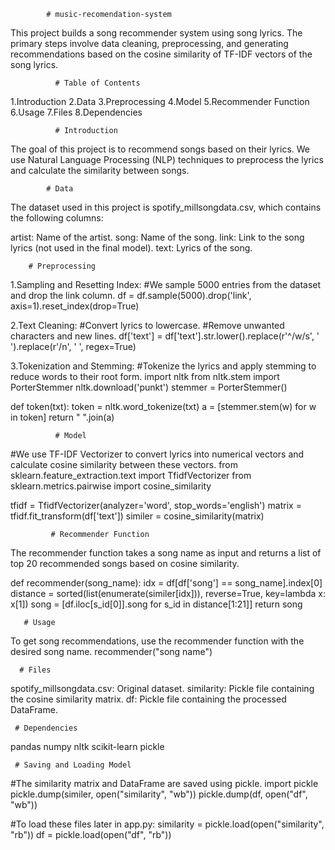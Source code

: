             # music-recomendation-system
This project builds a song recommender system using song lyrics. The primary steps involve data cleaning, preprocessing, and generating recommendations based on the cosine similarity of TF-IDF vectors of the song lyrics.

              # Table of Contents

1.Introduction
2.Data
3.Preprocessing
4.Model
5.Recommender Function
6.Usage
7.Files
8.Dependencies

              # Introduction

The goal of this project is to recommend songs based on their lyrics. We use Natural Language Processing (NLP) techniques to preprocess the lyrics and calculate the similarity between songs.

            # Data
The dataset used in this project is spotify_millsongdata.csv, which contains the following columns:

artist: Name of the artist.
song: Name of the song.
link: Link to the song lyrics (not used in the final model).
text: Lyrics of the song.

        # Preprocessing

1.Sampling and Resetting Index:
#We sample 5000 entries from the dataset and drop the link column.
df = df.sample(5000).drop('link', axis=1).reset_index(drop=True) 

2.Text Cleaning:
#Convert lyrics to lowercase.
#Remove unwanted characters and new lines.
df['text'] = df['text'].str.lower().replace(r'^/w/s', ' ').replace(r'/n', ' ', regex=True)

3.Tokenization and Stemming:
#Tokenize the lyrics and apply stemming to reduce words to their root form.
import nltk
from nltk.stem import PorterStemmer
nltk.download('punkt')
stemmer = PorterStemmer()

def token(txt):
    token = nltk.word_tokenize(txt)
    a = [stemmer.stem(w) for w in token]
    return " ".join(a)

              # Model
#We use TF-IDF Vectorizer to convert lyrics into numerical vectors and calculate cosine similarity between these vectors.
from sklearn.feature_extraction.text import TfidfVectorizer
from sklearn.metrics.pairwise import cosine_similarity

tfidf = TfidfVectorizer(analyzer='word', stop_words='english')
matrix = tfidf.fit_transform(df['text'])
similer = cosine_similarity(matrix)

             # Recommender Function
The recommender function takes a song name as input and returns a list of top 20 recommended songs based on cosine similarity.

def recommender(song_name):
    idx = df[df['song'] == song_name].index[0]
    distance = sorted(list(enumerate(similer[idx])), reverse=True, key=lambda x: x[1])
    song = [df.iloc[s_id[0]].song for s_id in distance[1:21]]
    return song

       # Usage
To get song recommendations, use the recommender function with the desired song name.
recommender("song name")

      # Files
spotify_millsongdata.csv: Original dataset.
similarity: Pickle file containing the cosine similarity matrix.
df: Pickle file containing the processed DataFrame.

     # Dependencies
pandas
numpy
nltk
scikit-learn
pickle 

     # Saving and Loading Model
#The similarity matrix and DataFrame are saved using pickle.
import pickle
pickle.dump(similer, open("similarity", "wb"))
pickle.dump(df, open("df", "wb"))

#To load these files later in app.py:
similarity = pickle.load(open("similarity", "rb"))
df = pickle.load(open("df", "rb"))













